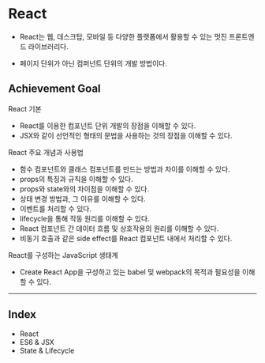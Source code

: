# React

- React는 웹, 데스크탑, 모바일 등 다양한 플랫폼에서 활용할 수 있는 멋진 프론트엔드 라이브러리다.

- 페이지 단위가 아닌 컴퍼넌트 단위의 개발 방법이다.

## Achievement Goal

React 기본

- React를 이용한 컴포넌트 단위 개발의 장점을 이해할 수 있다.
- JSX와 같이 선언적인 형태의 문법을 사용하는 것의 장점을 이해할 수 있다.

React 주요 개념과 사용법

- 함수 컴포넌트와 클래스 컴포넌트를 만드는 방법과 차이를 이해할 수 있다.
- props의 특징과 규칙을 이해할 수 있다.
- props와 state와의 차이점을 이해할 수 있다.
- 상태 변경 방법과, 그 이유를 이해할 수 있다.
- 이벤트를 처리할 수 있다.
- lifecycle을 통해 작동 원리를 이해할 수 있다.
- React 컴포넌트 간 데이터 흐름 및 상호작용의 원리를 이해할 수 있다.
- 비동기 호출과 같은 side effect를 React 컴포넌트 내에서 처리할 수 있다.

React를 구성하는 JavaScript 생태계

- Create React App을 구성하고 있는 babel 및 webpack의 목적과 필요성을 이해할 수 있다.

---

## Index

- React
- ES6 & JSX
- State & Lifecycle
